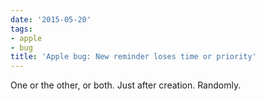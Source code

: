 ```yaml
---
date: '2015-05-20'
tags:
- apple
- bug
title: 'Apple bug: New reminder loses time or priority'
---
```


One or the other, or both. Just after creation. Randomly.
